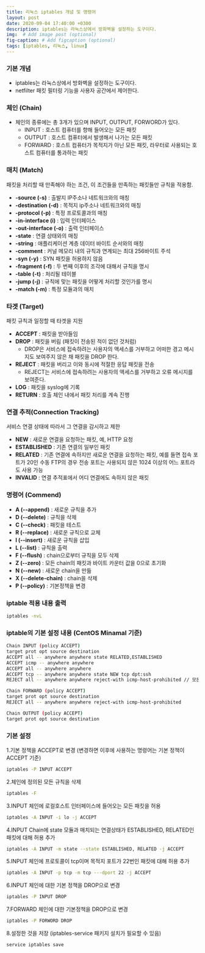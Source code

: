 ```yaml
---
title: 리눅스 iptables 개념 및 명령어
layout: post
date: 2020-09-04 17:40:00 +0300
description: iptables는 라눅스상에서 방화벽을 설정하는 도구이다.
img:  # Add image post (optional)
fig-caption: # Add figcaption (optional)
tags: [iptables, 리눅스, linux]
---
```


### 기본 개념

- iptables는 라눅스상에서 방화벽을 설정하는 도구이다.
- netfilter 패킷 필터링 기능을 사용자 공간에서 제어한다.

### 체인 (Chain)

- 체인의 종류에는 총 3개가 있으며 INPUT, OUTPUT, FORWORD가 있다.
  - INPUT : 호스트 컴퓨터를 향해 들어오는 모든 패킷
  - OUTPUT : 호스트 컴퓨터에서 발생해서 나가는 모든 패킷
  - FORWARD : 호스트 컴퓨터가 목적지가 아닌 모든 패킷, 라우터로 사용되는 호스트 컴퓨터를 통과하는 패킷

### 매치 (Match)

패킷을 처리할 때 만족해야 하는 조건, 이 조건들을 만족하는 패킷들만 규칙을 적용함.

- **-source (-s)** : 출발지 IP주소나 네트워크와의 매칭
- **-destination (-d)** : 목적지 ip주소나 네트워크와의 매칭
- **-protocol (-p)** : 특정 프로토콜과의 매칭
- **-in-interface (i)** : 입력 인터페이스
- **-out-interface (-o)** : 출력 인터페이스
- **-state** : 연결 상태와의 매칭
- **-string** : 애플리케이션 계층 데이터 바이트 순서와의 매칭
- **-comment** : 커널 메모리 내의 규칙과 연계되는 최대 256바이트 주석
- **-syn (-y)** : SYN 패킷을 허용하지 않음
- **-fragment (-f)** : 두 번째 이후의 조각에 대해서 규칙을 명시
- **-table (-t)** : 처리될 테이블
- **-jump (-j)** : 규칙에 맞는 패킷을 어떻게 처리할 것인가를 명시
- **-match (-m)** : 특정 모듈과의 매치

### 타겟 (Target)

패킷 규칙과 일정할 때 타겟을 지원

- **ACCEPT** : 패킷을 받아들임
- **DROP** : 패킷을 버림 (패킷이 전송된 적이 없던 것처럼)
  - DROP은 서비스에 접속하려는 사용자의 액세스를 거부하고 어떠한 경고 메시지도 보여주지 않은 채 패킷을 DROP 한다.
- **REJECT** : 패킷을 버리고 이와 동시에 적절한 응답 패킷을 전송
  - REJECT는 서비스에 접속하려는 사용자의 액세스를 거부하고 오류 메시지를 보여준다.
- **LOG** : 패킷을 syslog에 기록
- **RETURN** : 호출 체인 내에서 패킷 처리를 계속 진행

### 연결 추적(Connection Tracking)

서비스 연결 상태에 따라서 그 연결을 감시하고 제한

- **NEW** : 새로운 연결을 요청하는 패킷, 예, HTTP 요청
- **ESTABLISHED** : 기존 연결의 일부인 패킷
- **RELATED** : 기존 연결에 속하지만 새로운 연결을 요청하는 패킷, 예를 들면 접속 포트가 20인 수동 FTP의 경우 전송 포트는 사용되지 않은 1024 이상의 어느 포트라도 사용 가능
- **INVALID** : 연결 추적표에서 어디 연결에도 속하지 않은 패킷

### 명령어 (Commend)

- **A (--append)** : 새로운 규칙을 추가
- **D (--delete)** : 규칙을 삭제
- **C (--check)** : 패킷을 테스트
- **R (--replace)** : 새로운 규칙으로 교체
- **I (--insert)** : 새로운 규칙을 삽입
- **L (--list)** : 규칙을 출력
- **F (--flush)** : chain으로부터 규칙을 모두 삭제
- **Z (--zero)** : 모든 chain의 패킷과 바이트 카운터 값을 0으로 초기화
- **N (--new)** : 새로운 chain을 만듦
- **X (--delete-chain)** : chain을 삭제
- **P (--policy)** : 기본정책을 변경

### iptable 적용 내용 출력

```bash
iptables -nvL
```

### iptable의 기본 설정 내용 (CentOS Minamal 기준)

```bash
Chain INPUT (policy ACCEPT) 
target prot opt source destination 
ACCEPT all -- anywhere anywhere state RELATED,ESTABLISHED 
ACCEPT icmp -- anywhere anywhere 
ACCEPT all -- anywhere anywhere 
ACCEPT tcp -- anywhere anywhere state NEW tcp dpt:ssh 
REJECT all -- anywhere anywhere reject-with icmp-host-prohibited // 모든 패킷을 reject

Chain FORWARD (policy ACCEPT) 
target prot opt source destination 
REJECT all -- anywhere anywhere reject-with icmp-host-prohibited 

Chain OUTPUT (policy ACCEPT) 
target prot opt source destination
```

### 기본 설정

1.기본 정책을 ACCEPT로 변경 (변경하면 이후에 사용하는 명령어는 기본 정책이 ACCEPT 기준)

```bash
iptables -P INPUT ACCEPT
```

2.체인에 정의된 모든 규칙을 삭제

```bash
iptables -F
```

3.INPUT 체인에 로컬호스트 인터페이스에 들어오는 모든 패킷을 허용

```bash
iptables -A INPUT -i lo -j ACCEPT
```

4.INPUT Chain에 state 모듈과 매치되는 연결상태가 ESTABLISHED, RELATED인 패킷에 대해 허용 추가

```bash
iptables -A INPUT -m state --state ESTABLISHED, RELATED -j ACCEPT
```

5.INPUT 체인에 프로토콜이 tcp이며 목적지 포트가 22번인 패킷에 대해 허용 추가

```bash
iptables -A INPUT -p tcp -m tcp ---dport 22 -j ACCEPT
```

6.INPUT 체인에 대한 기본 정책을 DROP으로 변경

```bash
iptables -P INPUT DROP
```

7.FORWARD 체인에 대한 기본정책을 DROP으로 변경

```bash
iptables -P FORWORD DROP
```

8.설정한 것을 저장 (iptables-service 패키지 설치가 필요할 수 있음)

```bash
service iptables save
```
